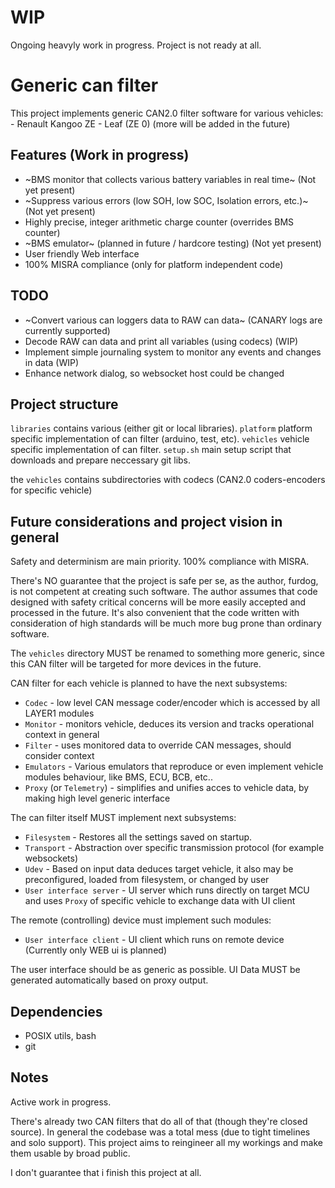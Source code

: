 # WIP
Ongoing heavyly work in progress. Project is not ready at all.

# Generic can filter
This project implements generic CAN2.0 filter software for various vehicles:
	- Renault Kangoo ZE
	- Leaf (ZE 0)
	(more will be added in the future)

## Features (Work in progress)
- ~BMS monitor that collects various battery variables in real time~ (Not yet present)
- ~Suppress various errors (low SOH, low SOC, Isolation errors, etc.)~ (Not yet present)
- Highly precise, integer arithmetic charge counter (overrides BMS counter)
- ~BMS emulator~ (planned in future / hardcore testing) (Not yet present)
- User friendly Web interface
- 100% MISRA compliance (only for platform independent code)

## TODO
- ~Convert various can loggers data to RAW can data~ (CANARY logs are currently supported)
- Decode RAW can data and print all variables (using codecs) (WIP)
- Implement simple journaling system to monitor any events and changes in data (WIP)
- Enhance network dialog, so websocket host could be changed

## Project structure
`libraries` contains various (either git or local libraries).
`platform` platform specific implementation of can filter (arduino, test, etc).
`vehicles` vehicle specific implementation of can filter.
`setup.sh` main setup script that downloads and prepare neccessary git libs.

the `vehicles` contains subdirectories with codecs (CAN2.0 coders-encoders for specific vehicle)

## Future considerations and project vision in general
Safety and determinism are main priority. 100% compliance with MISRA.

There's NO guarantee that the project is safe per se, as the author, furdog, is not competent at creating such software.
The author assumes that code designed with safety critical concerns will be more easily accepted and processed in the future.
It's also convenient that the code written with consideration of high standards will be much more bug prone than ordinary software.

The `vehicles` directory MUST be renamed to something more generic, since this CAN filter will be targeted for more devices in the future.

CAN filter for each vehicle is planned to have the next subsystems:
- `Codec` - low level CAN message coder/encoder which is accessed by all LAYER1 modules
- `Monitor` - monitors vehicle, deduces its version and tracks operational context in general
- `Filter` - uses monitored data to override CAN messages, should consider context
- `Emulators` - Various emulators that reproduce or even implement vehicle modules behaviour, like BMS, ECU, BCB, etc..
- `Proxy` (or `Telemetry`) - simplifies and unifies acces to vehicle data, by making high level generic interface

The can filter itself MUST implement next subsystems:
- `Filesystem` - Restores all the settings saved on startup.
- `Transport` - Abstraction over specific transmission protocol (for example websockets)
- `Udev` - Based on input data deduces target vehicle, it also may be preconfigured, loaded from filesystem, or changed by user
- `User interface server` - UI server which runs directly on target MCU and uses `Proxy` of specific vehicle to exchange data with UI client

The remote (controlling) device must implement such modules:
- `User interface client` - UI client which runs on remote device (Currently only WEB ui is planned)

The user interface should be as generic as possible. UI Data MUST be generated automatically based on proxy output.

## Dependencies
 - POSIX utils, bash
 - git

## Notes
Active work in progress.

There's already two CAN filters that do all of that (though they're closed source).
In general the codebase was a total mess (due to tight timelines and solo support).
This project aims to reingineer all my workings and make them usable by broad public.

I don't guarantee that i finish this project at all.
